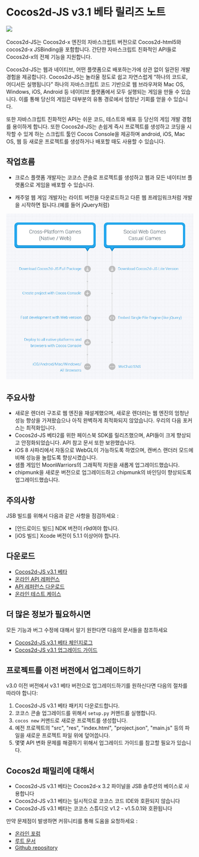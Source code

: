 # Cocos2d-JS v3.1 베타 릴리즈 노트

<img src="http://www.cocos2d-x.org/attachments/download/1508" height=180> 

Cocos2d-JS는 Cocos2d-x 엔진의 자바스크립트 버전으로 Cocos2d-html5와 cocos2d-x JSBinding을 포함합니다. 간단한 자바스크립트 친화적인 API들로 Cocos2d-x의 전체 기능을 지원합니다.

Cocos2d-JS는 웹과 네이티브, 어떤 플랫폼으로 배포하는가에 상관 없이 일관된 개발 경험을 제공합니다. Cocos2d-JS는 놀라울 정도로 쉽고 자연스럽게 “하나의 코드로, 어디서든 실행됩니다” 하나의 자바스크립트 코드 기반으로 웹 브라우져와 Mac OS, Windows, iOS, Android 등 네이티브 플랫폼에서 모두 실행되는 게임을 만들 수 있습니다. 이를 통해 당신의 게임은 대부분의 유통 경로에서 엄청난 기회를 얻을 수 있습니다.

또한 자바스크립트 친화적인 API는 쉬운 코드, 테스트와 배포 등 당신의 게임 개발 경험를 용이하게 합니다. 또한 Cocos2d-JS는 손쉽게 즉시 프로젝트를 생성하고 코딩을 시작할 수 있게 하는 스크립트 툴인 Cocos Console을 제공하며 android, iOS, Mac OS, 웹 등 새로운 프로젝트를 생성하거나 배포할 때도 사용할 수 있습니다.

## 작업흐름

- 크로스 플랫폼 개발자는 코코스 콘솔로 프로젝트를 생성하고 웹과 모든 네이티브 플랫폼으로 게임을 배포할 수 있습니다.

- 캐주얼 웹 게임 개발자는 라이트 버전을 다운로드하고 다른 웹 프레임워크처럼 개발을 시작하면 됩니다.(예를 들어 jQuery처럼)

![](../../v3.0/release-note/workflows.jpg)

## 주요사항

* 새로운 렌더러 구조로 웹 엔진을 재설계했으며, 새로운 렌더러는 웹 엔진의 엄청난 성능 향상을 가져왔습으나 아직 완벽하게 최적화되지 않았습니다. 우리의 다음 포커스는 최적화입니다.
* Cocos2d-JS 베타2를 위한 페이스북 SDK를 릴리즈했으며, API들이 크게 향상되고 안정화되었습니다. API 참고 문서 또한 보완했습니다.
* iOS 8 사파리에서 자동으로 WebGL이 가능하도록 하였으며, 캔버스 랜더러 모드에 비해 성능을 놀랍도록 향상시켰습니다.
* 샘플 게임인 MoonWarriors의 그래픽적 자원을 새롭게 업그레이드했습니다.
* chipmunk을 새로운 버전으로 업그레이드하고 chipmunk의 바인딩이 향상되도록 업그레이드했습니다.

## 주의사항

JSB 빌드를 위해서 다음과 같은 사항을 점검하세요 :

- [안드로이드 빌드] NDK 버전이 r9d여야 합니다.
- [iOS 빌드] Xcode 버전이 5.1.1 이상어야 합니다.

## 다운로드

- [Cocos2d-JS v3.1 베타](http://www.cocos2d-x.org/filedown/cocos2d-js-v3.1-beta.zip)
- [온라인 API 레퍼런스](http://www.cocos2d-x.org/reference/html5-js/V3.0/index.html)
- [API 레퍼런스 다운로드](http://www.cocos2d-x.org/filedown/Cocos2d-JS-v3.0-API.zip)
- [온라인 테스트 케이스](http://cocos2d-x.org/js-tests/)

## 더 많은 정보가 필요하시면

모든 기능과 버그 수정에 대해서 알기 원한다면 다음의 문서들을 참조하세요

- [Cocos2d-JS v3.1 베타 체인지로그](http://www.cocos2d-x.org/docs/manual/framework/html5/release-notes/v3.1b/changelog/ko)
- [Cocos2d-JS v3.1 업그레이드 가이드](http://www.cocos2d-x.org/docs/manual/framework/html5/release-notes/v3.0rc0/upgrade-guide/ko)

## 프로젝트를 이전 버전에서 업그레이드하기

v3.0 이전 버전에서 v3.1 베타 버전으로 업그레이드하기를 원하신다면 다음의 절차를 따라야 합니다:

1. Cocos2d-JS v3.1 베타 패키지 다운로드합니다.
2. 코코스 콘솔 업그레이드를 위해서 `setup.py` 커맨드를 실행합니다.
3. `cocos new` 커맨드로 새로운 프로젝트를 생성합니다.
4. 예전 프로젝트의 "src", "res", "index.html", "project.json", "main.js" 등의 파일을 새로운 프로젝트 파일 위에 덮어씁니다.
5. 몇몇 API 변화 문제를 해결하기 위해서 업그레이드 가이드를 참고할 필요가 있습니다.

## Cocos2d 패밀리에 대해서

- Cocos2d-JS v3.1 베타는 Cocos2d-x 3.2 파이널을 JSB 솔루션의 베이스로 사용합니다
- Cocos2d-JS v3.1 베타는 일시적으로 코코스 코드 IDE와 호환되지 않습니다
- Cocos2d-JS v3.1 베타는 코코스 스튜디오 v1.2 - v1.5.0.1와 호환됩니다

만약 문제점이 발생하면 커뮤니티를 통해 도움을 요청하세요 :

- [온라인 포럼](http://discuss.cocos2d-x.org/category/cocos2d-x/javascript)
- [루트 문서](http://cocos2d-x.org/docs/manual/framework/html5/ko)
- [Github repository](https://github.com/cocos2d/cocos2d-js)
